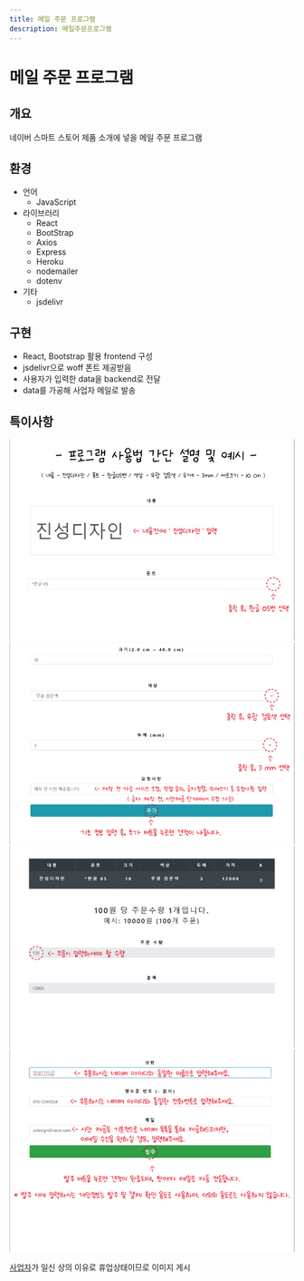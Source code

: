 ```yaml
---
title: 메일 주문 프로그램
description: 메일주문프로그램
---
```


# 메일 주문 프로그램

<!-- 이미지 -->

## 개요

네이버 스마트 스토어 제품 소개에 넣을 메일 주문 프로그램

## 환경

- 언어
  - JavaScript
- 라이브러리
  - React
  - BootStrap
  - Axios
  - Express
  - Heroku
  - nodemailer
  - dotenv
- 기타
  - jsdelivr

## 구현

- React, Bootstrap 활용 frontend 구성
- jsdelivr으로 woff 폰트 제공받음
- 사용자가 입력한 data을 backend로 전달
- data를 가공해 사업자 메일로 발송

## 특이사항

![step1](/img/mailorder/step1.jpg)
![step2](/img/mailorder/step2.jpg)
![step3](/img/mailorder/step3.jpg)
![step4](/img/mailorder/step4.jpg)

[사업자](https://smartstore.naver.com/jinseongdesign)가 일신 상의 이유로 휴업상태이므로 이미지 게시
